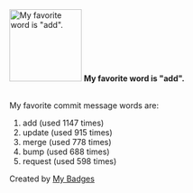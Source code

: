 <img src="https://my-badges.github.io/my-badges/favorite-word.png" alt="My favorite word is &quot;add&quot;." title="My favorite word is &quot;add&quot;." width="128">
<strong>My favorite word is &quot;add&quot;.</strong>
<br><br>

My favorite commit message words are:

1. add (used 1147 times)
2. update (used 915 times)
3. merge (used 778 times)
4. bump (used 688 times)
5. request (used 598 times)


Created by <a href="https://github.com/my-badges/my-badges">My Badges</a>